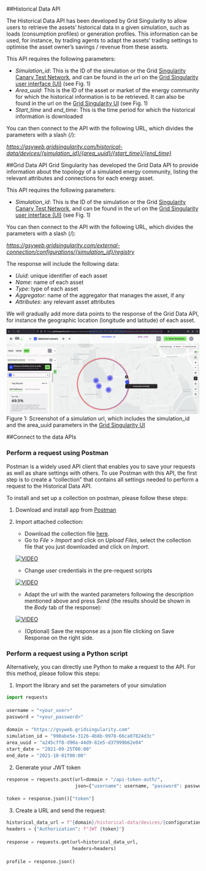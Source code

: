 ##Historical Data API

The Historical Data API has been developed by Grid Singularity to allow users to retrieve the assets’ historical data in a given simulation, such as loads (consumption profiles) or generation profiles. This information can be used, for instance, by trading agents to adapt the assets’ trading settings to optimise the asset owner’s savings / revenue from these assets.

This API requires the following parameters:

* _Simulation_id_: This is the ID of the simulation or the Grid [Singularity Canary Test Network](https://gridsingularity.github.io/gsy-e/connect-ctn/), and can be found in the url on the [Grid Singularity user interface (UI)](https://gridsingularity.com/singularity-map)  (see Fig. 1)
* _Area_uuid_: This is the ID of the asset or market of the energy community for which the historical information is to be retrieved. It can also be found in the url on the [Grid Singularity UI](https://gridsingularity.com/singularity-map) (see Fig. 1)
* _Start_time_ and _end_time_: This is the time period for which the historical information is downloaded

You can then connect to the API with the following URL, which divides the parameters with a slash (/):

_https://gsyweb.gridsingularity.com/historical-data/devices/{simulation_id}/{area_uuid}/{start_time}/{end_time}_

##Grid Data API
Grid Singularity has developed the Grid Data API to provide information about the topology of a simulated energy community, listing the relevant attributes and connections for each energy asset. 

This API requires the following parameters:

* _Simulation_id_: This is the ID of the simulation or the Grid [Singularity Canary Test Network](https://gridsingularity.github.io/gsy-e/connect-ctn/), and can be found in the url on the [Grid Singularity user interface (UI)](https://gridsingularity.com/singularity-map)  (see Fig. 1)

You can then connect to the API with the following URL, which divides the parameters with a slash (/):

_https://gsyweb.gridsingularity.com/external-connection/configurations/{simulation_id}/registry_

The response will include the following data:

* _Uuid_: unique identifier of each asset 
* _Name_: name of each asset
* _Type_: type of each asset
* _Aggregator_: name of the aggregator that manages the asset, if any
* _Attributes_: any relevant asset attributes 

We will gradually add more data points to the response of the Grid Data API, for instance the geographic location (longitude and latitude) of each asset.


![alt_text](img/get-simulation-data-1.png)
Figure 1: Screenshot of a simulation url, which includes the simulation_id and the area_uuid parameters in the [Grid Singularity UI](https://gridsingularity.com/singularity-map)


##Connect to the data APIs

### Perform a request using Postman

Postman is a widely used API client that enables you to save your requests as well as share settings with others. To use Postman with this API, the first step is to create a “collection” that contains all settings needed to perform a request to the Historical Data API.

To install and set up a collection on postman, please follow these steps:

1. Download and install app from [Postman](https://www.postman.com/downloads/)
2. Import attached collection:

      - Download the collection file [here](https://api.media.atlassian.com/file/f0ebe667-59bd-494c-baba-d6a21e9ad730/binary?token=eyJhbGciOiJIUzI1NiJ9.eyJpc3MiOiJjZGM0ZmNjYS1kMzc5LTRlMmMtOGM4YS02OGI5MjY4OWExNTYiLCJhY2Nlc3MiOnsidXJuOmZpbGVzdG9yZTpmaWxlOmYwZWJlNjY3LTU5YmQtNDk0Yy1iYWJhLWQ2YTIxZTlhZDczMCI6WyJyZWFkIl19LCJleHAiOjE2NTg1ODAzMzQsIm5iZiI6MTY1ODQ5NzQxNH0.MGCG6Dc-VKD7_Dn8y2eiT3LlahLzjzr-TkxEcdIxUM4&client=cdc4fcca-d379-4e2c-8c8a-68b92689a156&name=historical_data_api_postman_collection_20210722.postman_collection.json).
      - Go to _File_ > _Import_ and click on _Upload Files_, select the collection file that you just downloaded and click on _Import_.
   
      [![VIDEO](https://img.youtube.com/vi/i1Xy6RYOv_o/0.jpg)](https://www.youtube.com/watch?v=i1Xy6RYOv_o)

      - Change user credentials in the pre-request scripts

      [![VIDEO](https://img.youtube.com/vi/uC-vBZT37Q4/0.jpg)](https://www.youtube.com/watch?v=uC-vBZT37Q4)
   
      - Adapt the url with the wanted parameters following the description mentioned above and press _Send_ (the results should be shown in the _Body_ tab of the response):

      [![VIDEO](https://img.youtube.com/vi/J9wCld-dQLg/0.jpg)](https://www.youtube.com/watch?v=J9wCld-dQLg)

      - (Optional) Save the response as a json file clicking on Save Response on the right side.


### Perform a request using a Python script

Alternatively, you can directly use Python to make a request to the API. For this method, please follow this steps:

1. Import the library and set the parameters of your simulation
```python
import requests

username = "<your_user>"
password = "<your_password>"

domain = "https://gsyweb.gridsingularity.com"
simulation_id = "990abe5e-3126-4b8b-9978-66ca07824d3c"   
area_uuid = "a245cff8-d90a-44d9-82e5-d37999b62e04"       
start_date = "2021-09-25T00:00"                          
end_date = "2021-10-01T00:00"                            
```
2. Generate your JWT token
```python
response = requests.post(url=domain + "/api-token-auth/", 
                         json={"username": username, "password": password})

token = response.json()["token"]
```
3. Create a URL and send the request:
```python
historical_data_url = f"{domain}/historical-data/devices/{configuration_id}/{device_id}/{start_date}/{end_date}"
headers = {"Authorization": f"JWT {token}"}

response = requests.get(url=historical_data_url, 
                        headers=headers)

profile = response.json()

```


